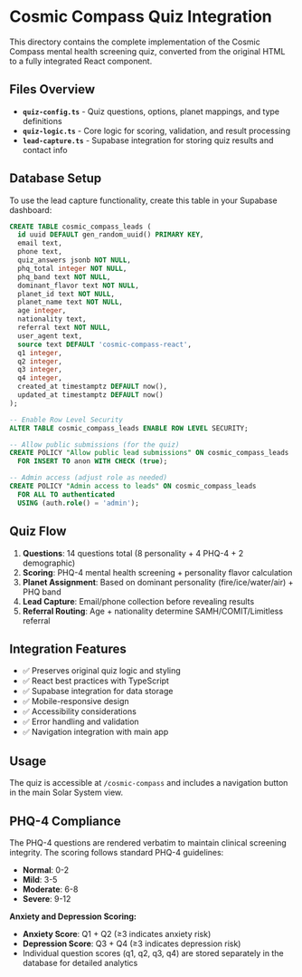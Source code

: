# Cosmic Compass Quiz Integration

This directory contains the complete implementation of the Cosmic Compass mental health screening quiz, converted from the original HTML to a fully integrated React component.

## Files Overview

- **`quiz-config.ts`** - Quiz questions, options, planet mappings, and type definitions
- **`quiz-logic.ts`** - Core logic for scoring, validation, and result processing
- **`lead-capture.ts`** - Supabase integration for storing quiz results and contact info

## Database Setup

To use the lead capture functionality, create this table in your Supabase dashboard:

```sql
CREATE TABLE cosmic_compass_leads (
  id uuid DEFAULT gen_random_uuid() PRIMARY KEY,
  email text,
  phone text,
  quiz_answers jsonb NOT NULL,
  phq_total integer NOT NULL,
  phq_band text NOT NULL,
  dominant_flavor text NOT NULL,
  planet_id text NOT NULL,
  planet_name text NOT NULL,
  age integer,
  nationality text,
  referral text NOT NULL,
  user_agent text,
  source text DEFAULT 'cosmic-compass-react',
  q1 integer,
  q2 integer,
  q3 integer,
  q4 integer,
  created_at timestamptz DEFAULT now(),
  updated_at timestamptz DEFAULT now()
);

-- Enable Row Level Security
ALTER TABLE cosmic_compass_leads ENABLE ROW LEVEL SECURITY;

-- Allow public submissions (for the quiz)
CREATE POLICY "Allow public lead submissions" ON cosmic_compass_leads
  FOR INSERT TO anon WITH CHECK (true);

-- Admin access (adjust role as needed)
CREATE POLICY "Admin access to leads" ON cosmic_compass_leads
  FOR ALL TO authenticated
  USING (auth.role() = 'admin');
```

## Quiz Flow

1. **Questions**: 14 questions total (8 personality + 4 PHQ-4 + 2 demographic)
2. **Scoring**: PHQ-4 mental health screening + personality flavor calculation
3. **Planet Assignment**: Based on dominant personality (fire/ice/water/air) + PHQ band
4. **Lead Capture**: Email/phone collection before revealing results
5. **Referral Routing**: Age + nationality determine SAMH/COMIT/Limitless referral

## Integration Features

- ✅ Preserves original quiz logic and styling
- ✅ React best practices with TypeScript
- ✅ Supabase integration for data storage
- ✅ Mobile-responsive design
- ✅ Accessibility considerations
- ✅ Error handling and validation
- ✅ Navigation integration with main app

## Usage

The quiz is accessible at `/cosmic-compass` and includes a navigation button in the main Solar System view.

## PHQ-4 Compliance

The PHQ-4 questions are rendered verbatim to maintain clinical screening integrity. The scoring follows standard PHQ-4 guidelines:

- **Normal**: 0-2
- **Mild**: 3-5
- **Moderate**: 6-8
- **Severe**: 9-12

**Anxiety and Depression Scoring:**

- **Anxiety Score**: Q1 + Q2 (≥3 indicates anxiety risk)
- **Depression Score**: Q3 + Q4 (≥3 indicates depression risk)
- Individual question scores (q1, q2, q3, q4) are stored separately in the database for detailed analytics
